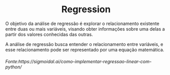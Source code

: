 <h1 align="center">
  Regression
</h1> 

O objetivo da análise de regressão é explorar o relacionamento existente entre duas ou mais variáveis, visando obter informações sobre uma delas a partir dos valores conhecidas das outras.

A análise de regressão busca entender o relacionamento entre variáveis, e esse relacionamento pode ser representado por uma equação matemática.

<h6 aling="right">
  Fonte:https://sigmoidal.ai/como-implementar-regressao-linear-com-python/
  </h6>

